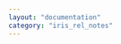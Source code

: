 ```yaml
---
layout: "documentation"
category: "iris_rel_notes"
---
```

                         
<head>
    <script type="text/javascript">
        window.location.replace('https://opensource.hcltechsw.com/volt-mx-docs/docs/documentation/VMX_release_notes.html#v9-servicepack-2-fixpack-67')
    </script>
</head>

<body>
</body>
